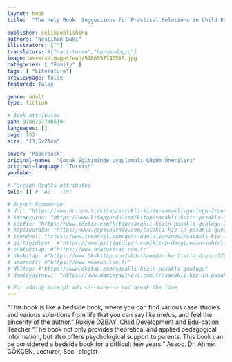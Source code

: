 ```yaml
---
layout: book
title:  "The Help Book: Suggestions for Practical Solutions in Child Education"

publisher: celikpublishing
authors: "Neslihan Baki"
illustrators: [""]
translators: #["naci-turan","burak-dogru"]
image: assets/images/ean/9786257746519.jpg
categories: [ "Family" ]
tags: [ "Literature"]
previewpage: false
featured: false

genre: adult
type: fiction

# Book attributes
ean: 9786257746519
languages: []
page: 152
size: "13,5x21cm"

cover: "Paperback"
original-name:  "Çocuk Eğitiminde Uygulamalı Çözüm Önerileri"
original-language: "Turkish"
youtube:

# Foreign Rights attributes
sold: [] # 'AZ', 'TR'

# Buyout Ecommerce
# dnr: "https://www.dr.com.tr/kitap/sacakli-kizin-pasakli-gunlugu-2/cocuk-ve-genclik/genclik-10-yas/roman-oyku/urunno=0001893059001"
# kitapyurdu: "https://www.kitapyurdu.com/kitap/sacakli-kizin-pasakli-gunlugu-2-/560122.html&filter_name=Sa%C3%A7akl%C4%B1+K%C4%B1z%27%C4%B1n+Pasakl%C4%B1+G%C3%BCnl%C3%BC%C4%9F%C3%BC+2"
# idefix: "https://www.idefix.com/kitap/sacakli-kizin-pasakli-gunlugu-2/cocuk-ve-genclik/genclik-10-yas/roman-oyku/urunno=0001893059001"
# hepsiburada: "https://www.hepsiburada.com/sacakli-kiz-in-pasakli-gunlugu-2-damla-yayinevi-p-HBV000012ER86"
# trendyol: "https://www.trendyol.com/genc-damla-yayinevi/sacakli-kiz-in-pasakli-gunlugu-2-p-54825777"
# gittigidiyor: #"https://www.gittigidiyor.com/kitap-dergi/ezan-sehidi-adnan-menderes_pdp_732728793"
# odatvkitap: #"https://www.odatvkitap.com.tr"
# bkmkitap: #"https://www.bkmkitap.com/abdulhamidin-kurtlarla-dansi-578226"
# amazontr: #"https://www.amazon.com.tr"
# dkitap: #"https://www.dkitap.com/sacakli-kizin-pasakli-gunlugu"
# damlayayinevi: "https://www.damlayayinevi.com.tr/sacakli-kiz-in-pasakli-gunlugu-2-bu-iste-bi-terslik-var"

# For adding excerpt add <!--more--> and break the line
---
```

“This book is like a bedside book, where you can
find various case studies and various solu-tions
from life that you can say like me/us, and feel the
sincerity of the author.”
Rukiye ÖZBAY, Child Development and Edu-cation Teacher
“The book not only provides theoretical and
applied pedagogical information, but also offers
psychological support to parents. This book can
be considered a bedside book for a difficult few
years.”
Assoc. Dr. Ahmet GÖKÇEN, Lecturer, Soci-ologist
<!--more--> 


